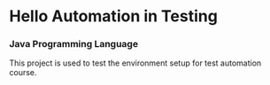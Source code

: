 # Hello Automation in Testing
### Java Programming Language

This project is used to test the environment setup for test automation course.

